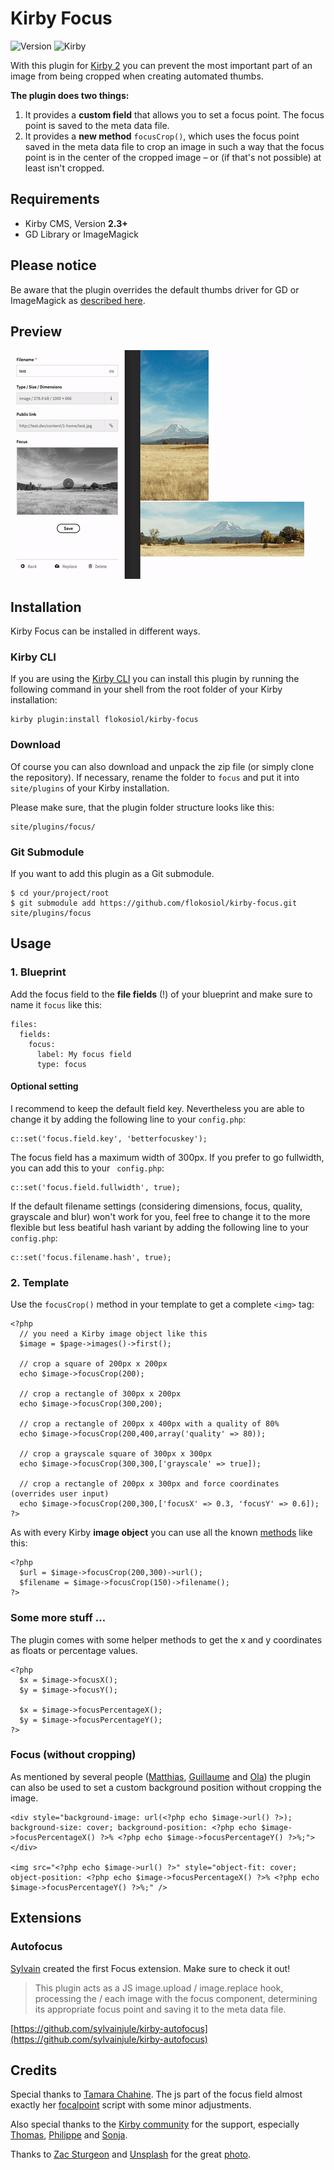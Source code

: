 # Kirby Focus

![Version](https://img.shields.io/badge/Version-1.0.10-green.svg) ![Kirby](https://img.shields.io/badge/Kirby-2.3+-red.svg)

With this plugin for [Kirby 2](http://getkirby.com) you can prevent the most important part of an image from being cropped when creating automated thumbs.

**The plugin does two things:**

1. It provides a **custom field** that allows you to set a focus point. The focus point is saved to the meta data file.
2. It provides a **new method** `focusCrop()`, which uses the focus point saved in the meta data file to crop an image in such a way that the focus point is in the center of the cropped image – or (if that's not possible) at least isn't cropped.


## Requirements

+ Kirby CMS, Version **2.3+**
+ GD Library or ImageMagick

## Please notice

Be aware that the plugin overrides the default thumbs driver for GD or ImageMagick as [described here](https://forum.getkirby.com/t/changing-toolkit-thumbs-drivers-scale-crop/2849/3?u=flokosiol).



## Preview

![Preview](preview.gif)


## Installation

Kirby Focus can be installed in different ways.

### Kirby CLI

If you are using the [Kirby CLI](https://github.com/getkirby/cli) you can install this plugin by running the following command in your shell from the root folder of your Kirby installation:

```
kirby plugin:install flokosiol/kirby-focus
```

### Download

Of course you can also download and unpack the zip file (or simply clone the repository). If necessary, rename the folder to `focus` and put it into `site/plugins` of your Kirby installation.

Please make sure, that the plugin folder structure looks like this:

```
site/plugins/focus/
```

### Git Submodule

If you want to add this plugin as a Git submodule.

```
$ cd your/project/root
$ git submodule add https://github.com/flokosiol/kirby-focus.git site/plugins/focus
```

## Usage

### 1. Blueprint

Add the focus field to the **file fields** (!) of your blueprint and make sure to name it `focus` like this:

```
files:
  fields:
    focus:
      label: My focus field
      type: focus
```

#### Optional setting

I recommend to keep the default field key. Nevertheless you are able to change it by adding the following line to your `config.php`:

```
c::set('focus.field.key', 'betterfocuskey');
```

The focus field has a maximum width of 300px. If you prefer to go fullwidth, you can add this to your `
config.php`:

```
c::set('focus.field.fullwidth', true);
```

If the default filename settings (considering dimensions, focus, quality, grayscale and blur) won't work for you, feel free to change it to the more flexible but less beatiful hash variant by adding the following line to your `config.php`:

```
c::set('focus.filename.hash', true);
```


### 2. Template

Use the `focusCrop()` method in your template to get a complete `<img>` tag:

```
<?php
  // you need a Kirby image object like this
  $image = $page->images()->first();

  // crop a square of 200px x 200px
  echo $image->focusCrop(200);

  // crop a rectangle of 300px x 200px
  echo $image->focusCrop(300,200);

  // crop a rectangle of 200px x 400px with a quality of 80%
  echo $image->focusCrop(200,400,array('quality' => 80));

  // crop a grayscale square of 300px x 300px
  echo $image->focusCrop(300,300,['grayscale' => true]);

  // crop a rectangle of 200px x 300px and force coordinates (overrides user input)
  echo $image->focusCrop(200,300,['focusX' => 0.3, 'focusY' => 0.6]);
?>
```

As with every Kirby **image object** you can use all the known [methods](https://getkirby.com/docs/cheatsheet#file) like this:

```
<?php
  $url = $image->focusCrop(200,300)->url();
  $filename = $image->focusCrop(150)->filename();
?>
```

### Some more stuff …

The plugin comes with some helper methods to get the x and y coordinates as floats or percentage values.

```
<?php
  $x = $image->focusX();
  $y = $image->focusY();

  $x = $image->focusPercentageX();
  $y = $image->focusPercentageY();
?>
```

### Focus (without cropping)

As mentioned by several people ([Matthias](https://forum.getkirby.com/t/focus-define-an-image-focus-point/4249/11?u=flokosiol), [Guillaume](https://forum.getkirby.com/t/focus-define-an-image-focus-point/4249/53?u=flokosiol) and [Ola](https://forum.getkirby.com/t/focus-define-an-image-focus-point/4249/71?u=flokosiol)) the plugin can also be used to set a custom background position without cropping the image.


```
<div style="background-image: url(<?php echo $image->url() ?>); background-size: cover; background-position: <?php echo $image->focusPercentageX() ?>% <?php echo $image->focusPercentageY() ?>%;"></div>

<img src="<?php echo $image->url() ?>" style="object-fit: cover; object-position: <?php echo $image->focusPercentageX() ?>% <?php echo $image->focusPercentageY() ?>%;" />

```

## Extensions

### Autofocus

[Sylvain](https://github.com/sylvainjule) created the first Focus extension. Make sure to check it out!

> This plugin acts as a JS image.upload / image.replace hook, processing the / each image with the focus component, determining its appropriate focus point and saving it to the meta data file.

[https://github.com/sylvainjule/kirby-autofocus](https://github.com/sylvainjule/kirby-autofocus)



## Credits

Special thanks to [Tamara Chahine](https://github.com/tamarasaurus). The js part of the focus field almost exactly her [focalpoint](https://github.com/tamarasaurus/focalpoint) script with some minor adjustments.

Also special thanks to the [Kirby community](https://forum.getkirby.com/t/focus-define-an-image-focus-point/4249?u=flokosiol) for the support, especially [Thomas](https://github.com/medienbaecker), [Philippe](https://github.com/malvese) and [Sonja](https://github.com/texnixe).

Thanks to [Zac Sturgeon](https://unsplash.com/@zsturgeon64) and [Unsplash](https://unsplash.com) for the great [photo](https://unsplash.com/photos/kVlBvCsng-8).
